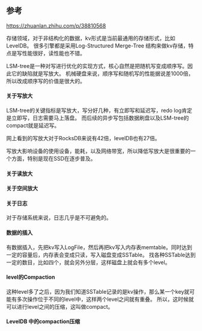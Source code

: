 ## 参考
https://zhuanlan.zhihu.com/p/38810568

存储领域，对于非结构化的数据，kv形式是当前最通用的存储形式，比如LevelDB。
很多引擎都是采用Log-Structured Merge-Tree 结构来做kv存储，特点是写性能很好，读性能也不错。  

LSM-tree是一种对写进行优化的实现方式，核心自然是把随机写变成顺序写。因此它的缺陷就是写放大。
机械硬盘来说，顺序写和随机写的性能据说差1000倍，所以改成顺序写的价值是很大的。

#### 关于写放大
LSM-tree的关键指标是写放大，写分好几种，有立即写和延迟写，redo log肯定是立即写，日志需要马上落盘。
而后续的异步写包括数据刷盘以及LSM-tree的compact就是延迟写。

网上看到的写放大对于RocksDB来说有42倍，levelDB也有27倍。

写放大影响设备的使用设备，能耗，以及网络带宽，所以降低写放大是很重要的一个方面，特别是现在SSD在逐步普及。

#### 关于读放大

#### 关于空间放大

#### 关于日志

对于存储系统来说，日志几乎是不可避免的。

#### 数据的插入

有数据插入，先把kv写入LogFile，然后再把kv写入内存表memtable。同时达到一定的容量后，内存表会变成只读，写入磁盘变成SSTable。
找各种SSTable达到一定的数目，比如四个，就会另外分层，这样磁盘上就会有多个level。

#### level的Compaction
这种level多了之后，因为我们知道SSTable记录的是kv操作，那么某一个key就可能有多次操作位于不同的level中，这样两个level之间就有重叠。
所以，这时候就可以进行level之间的压缩，这叫做compact。


#### LevelDB 中的compaction压缩
